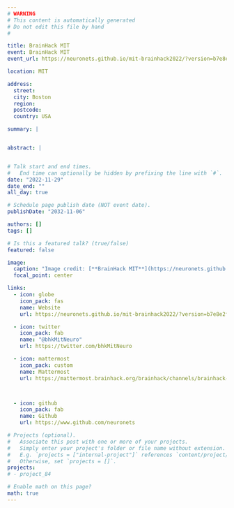 ```yaml
---
# WARNING
# This content is automatically generated
# Do not edit this file by hand
#

title: BrainHack MIT
event: BrainHack MIT
event_url: https://neuronets.github.io/mit-brainhack2022/?version=b7e8e2f

location: MIT

address:
  street:
  city: Boston
  region:
  postcode:
  country: USA

summary: |


abstract: |


# Talk start and end times.
#   End time can optionally be hidden by prefixing the line with `#`.
date: "2022-11-29"
date_end: ""
all_day: true

# Schedule page publish date (NOT event date).
publishDate: "2032-11-06"

authors: []
tags: []

# Is this a featured talk? (true/false)
featured: false

image:
  caption: "Image credit: [**BrainHack MIT**](https://neuronets.github.io/mit-brainhack2022/?version=b7e8e2f)"
  focal_point: center

links:
  - icon: globe
    icon_pack: fas
    name: Website
    url: https://neuronets.github.io/mit-brainhack2022/?version=b7e8e2f

  - icon: twitter
    icon_pack: fab
    name: "@bhkMitNeuro"
    url: https://twitter.com/bhkMitNeuro

  - icon: mattermost
    icon_pack: custom
    name: Mattermost
    url: https://mattermost.brainhack.org/brainhack/channels/brainhack-mit-neuro



  - icon: github
    icon_pack: fab
    name: Github
    url: https://www.github.com/neuronets

# Projects (optional).
#   Associate this post with one or more of your projects.
#   Simply enter your project's folder or file name without extension.
#   E.g. `projects = ["internal-project"]` references `content/project/deep-learning/index.md`.
#   Otherwise, set `projects = []`.
projects:
# - project_84

# Enable math on this page?
math: true
---
```

